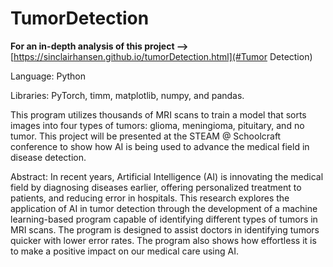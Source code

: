 # TumorDetection
**For an in-depth analysis of this project -->** [https://sinclairhansen.github.io/tumorDetection.html](#Tumor Detection)


Language: Python

Libraries: PyTorch, timm, matplotlib, numpy, and pandas.

This program utilizes thousands of MRI scans to train a model that sorts images into four types of tumors: glioma, meningioma, pituitary, and no tumor. This project will be presented at the STEAM @ Schoolcraft conference to show how AI is being used to advance the medical field in disease detection. 


Abstract: In recent years, Artificial Intelligence (AI) is innovating the medical field by diagnosing diseases earlier, offering personalized treatment to patients, and reducing error in hospitals. This research explores the application of AI in tumor detection through the development of a machine learning-based program capable of identifying different types of tumors in MRI scans. The program is designed to assist doctors in identifying tumors quicker with lower error rates. The program also shows how effortless it is to make a positive impact on our medical care using AI. 
